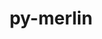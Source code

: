 ---
title: "py-merlin"
layout: cache
categories: [package, develop]
meta: {"compilers": ["gcc@=7.5.0"], "num_specs": 5, "num_specs_by_stack": {"radiuss": 4, "root": 5}, "oss": ["ubuntu18.04"], "platforms": ["linux"], "stacks": ["radiuss", "root"], "targets": ["x86_64_v3"], "versions": ["1.10.3"]}
spec_details: [{"compiler": "gcc@=7.5.0", "hash": "73ra66mvwmk23ni66d7tyzn5ymmyhaj2", "os": "ubuntu18.04", "platform": "linux", "size": "-", "stacks": ["root"], "tarball": "https://binaries.spack.io/develop/build_cache/linux-ubuntu18.04-x86_64_v3/gcc-7.5.0/py-merlin-1.10.3/linux-ubuntu18.04-x86_64_v3-gcc-7.5.0-py-merlin-1.10.3-73ra66mvwmk23ni66d7tyzn5ymmyhaj2.spack", "target": "x86_64_v3", "variants": ["build_system=python_pip"], "versions": ["1.10.3"]}, {"compiler": "gcc@=7.5.0", "hash": "dzytox3n5ipjqkfpd6bhxjj2gnhgglen", "os": "ubuntu18.04", "platform": "linux", "size": "-", "stacks": ["radiuss", "root"], "tarball": "https://binaries.spack.io/develop/build_cache/linux-ubuntu18.04-x86_64_v3/gcc-7.5.0/py-merlin-1.10.3/linux-ubuntu18.04-x86_64_v3-gcc-7.5.0-py-merlin-1.10.3-dzytox3n5ipjqkfpd6bhxjj2gnhgglen.spack", "target": "x86_64_v3", "variants": ["build_system=python_pip"], "versions": ["1.10.3"]}, {"compiler": "gcc@=7.5.0", "hash": "ednh5nitw26jhntijwdlqqz3q74dgi6g", "os": "ubuntu18.04", "platform": "linux", "size": "-", "stacks": ["radiuss", "root"], "tarball": "https://binaries.spack.io/develop/build_cache/linux-ubuntu18.04-x86_64_v3/gcc-7.5.0/py-merlin-1.10.3/linux-ubuntu18.04-x86_64_v3-gcc-7.5.0-py-merlin-1.10.3-ednh5nitw26jhntijwdlqqz3q74dgi6g.spack", "target": "x86_64_v3", "variants": ["build_system=python_pip"], "versions": ["1.10.3"]}, {"compiler": "gcc@=7.5.0", "hash": "xv5awhkggsri447oqjrhsk34net3jzjl", "os": "ubuntu18.04", "platform": "linux", "size": "-", "stacks": ["radiuss", "root"], "tarball": "https://binaries.spack.io/develop/build_cache/linux-ubuntu18.04-x86_64_v3/gcc-7.5.0/py-merlin-1.10.3/linux-ubuntu18.04-x86_64_v3-gcc-7.5.0-py-merlin-1.10.3-xv5awhkggsri447oqjrhsk34net3jzjl.spack", "target": "x86_64_v3", "variants": ["build_system=python_pip"], "versions": ["1.10.3"]}, {"compiler": "gcc@=7.5.0", "hash": "z5abk4e3iogzfxjqurv6uapifdrf3qvj", "os": "ubuntu18.04", "platform": "linux", "size": "-", "stacks": ["radiuss", "root"], "tarball": "https://binaries.spack.io/develop/build_cache/linux-ubuntu18.04-x86_64_v3/gcc-7.5.0/py-merlin-1.10.3/linux-ubuntu18.04-x86_64_v3-gcc-7.5.0-py-merlin-1.10.3-z5abk4e3iogzfxjqurv6uapifdrf3qvj.spack", "target": "x86_64_v3", "variants": ["build_system=python_pip"], "versions": ["1.10.3"]}]
---